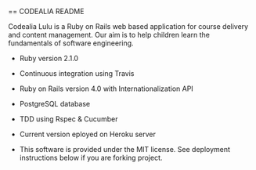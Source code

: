 == CODEALIA README

Codealia Lulu is a Ruby on Rails web based application for course delivery and content management. Our aim is to help children learn the fundamentals of software engineering.  

* Ruby version 2.1.0

* Continuous integration using Travis

* Ruby on Rails version 4.0 with Internationalization API

* PostgreSQL database

* TDD using Rspec & Cucumber

* Current version eployed on Heroku server

* This software is provided under the MIT license. See deployment instructions below if you are forking project.